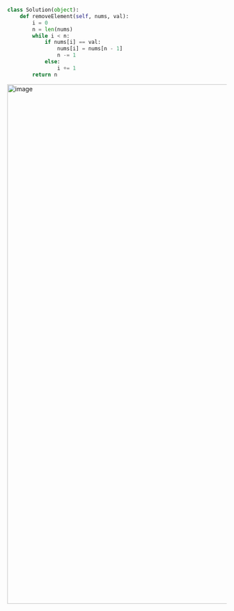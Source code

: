 
```python

class Solution(object):
    def removeElement(self, nums, val):
        i = 0
        n = len(nums)
        while i < n:
            if nums[i] == val:
                nums[i] = nums[n - 1]
                n -= 1
            else:
                i += 1
        return n

```

<img width="1189" height="1193" alt="image" src="https://github.com/user-attachments/assets/9d233aca-e1ff-4e2b-9860-7dee8240c02e" />
